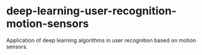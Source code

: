 # deep-learning-user-recognition-motion-sensors
Application of deep learning algorithms in user recognition based on motion sensors.
